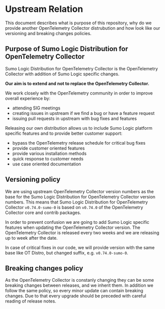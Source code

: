 # Upstream Relation

This document describes what is purpose of this repository,
why do we provide another OpenTelemetry Collector distrubution and
how look like our versioning and breaking changes policies.

## Purpose of Sumo Logic Distribution for OpenTelemetry Collector

Sumo Logic Distribution for OpenTelemetry Collector is the OpenTelemetry Collector with addition of Sumo Logic specific changes.

**Our aim is to extend and not to replace the OpenTelemetry Collector.**

We work closely with the OpenTelemetry community in order to improve overall experience by:

- attending SIG meetings
- creating issues in upstream if we find a bug or have a feature request
- issuing pull requests in upstream with bug fixes and features

Releasing our own distribution allows us to include Sumo Logic platform specific features
and to provide better customer support:

- bypass the OpenTelemetry release schedule for critical bug fixes
- provide customer oriented features
- provide various installation methods
- quick response to customer needs
- use case oriented documentation

## Versioning policy

We are using upstream OpenTelemetry Collector version numbers as the base for the Sumo Logic Distribution for OpenTelemetry Collector version numbers.
This means that Sumo Logic Distribution for OpenTelemetry Collector `v0.74.0-sumo-0` is based on `v0.74.0`
of the OpenTelemetry Collector core and contrib packages.

In order to prevent confusion we are going to add Sumo Logic specific features
when updating the OpenTelemetry Collector version.
The OpenTelemetry Collector is released every two weeks and we are releasing up to week after the date.

In case of critical fixes in our code, we will provide version with the same base like OT Distro,
but changed suffix, e.g. `v0.74.0-sumo-0`.

## Breaking changes policy

As the OpenTelemetry Collector is constanly changing they can be some breaking changes between releases,
and we inherit them. In addition we follow the same policy, so every minor update can contain breaking changes.
Due to that every upgrade should be preceded with careful reading of release notes.
